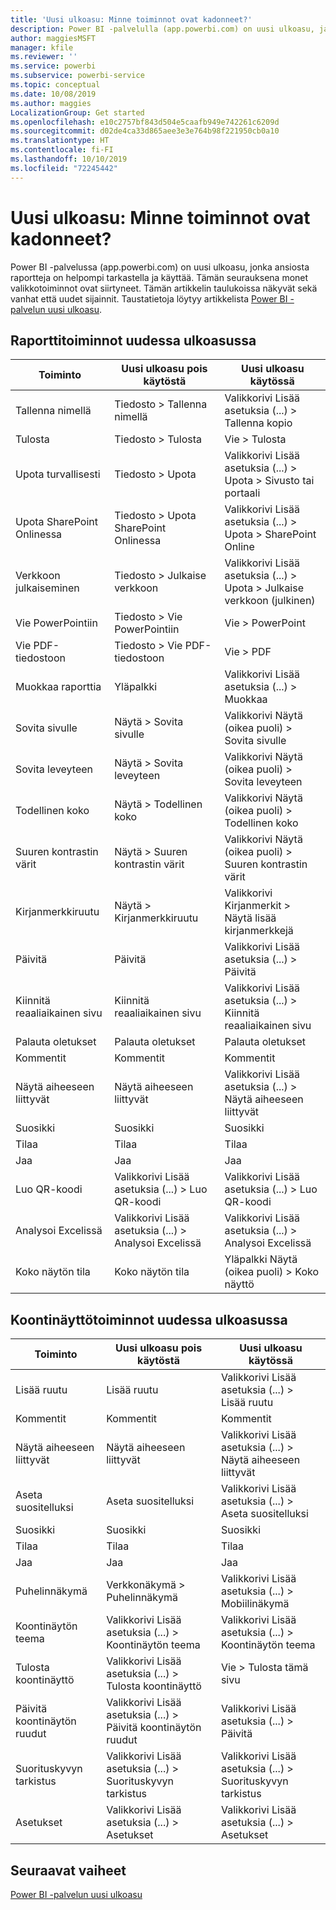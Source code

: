 ```yaml
---
title: 'Uusi ulkoasu: Minne toiminnot ovat kadonneet?'
description: Power BI -palvelulla (app.powerbi.com) on uusi ulkoasu, ja monet toiminnot ovat vaihtaneet paikkaa. Tässä artikkelissa on taulukoita, joissa näkyvät sekä vanhat että uudet sijainnit.
author: maggiesMSFT
manager: kfile
ms.reviewer: ''
ms.service: powerbi
ms.subservice: powerbi-service
ms.topic: conceptual
ms.date: 10/08/2019
ms.author: maggies
LocalizationGroup: Get started
ms.openlocfilehash: e10c2757bf843d504e5caafb949e742261c6209d
ms.sourcegitcommit: d02de4ca33d865aee3e3e764b98f221950cb0a10
ms.translationtype: HT
ms.contentlocale: fi-FI
ms.lasthandoff: 10/10/2019
ms.locfileid: "72245442"
---
```

# <a name="the-new-look-where-did-the-actions-go"></a>Uusi ulkoasu: Minne toiminnot ovat kadonneet?

Power BI -palvelussa (app.powerbi.com) on uusi ulkoasu, jonka ansiosta raportteja on helpompi tarkastella ja käyttää. Tämän seurauksena monet valikkotoiminnot ovat siirtyneet. Tämän artikkelin taulukoissa näkyvät sekä vanhat että uudet sijainnit. Taustatietoja löytyy artikkelista [Power BI -palvelun uusi ulkoasu](service-new-look.md).

## <a name="report-actions-in-the-new-look"></a>Raporttitoiminnot uudessa ulkoasussa

|Toiminto  |Uusi ulkoasu pois käytöstä  |Uusi ulkoasu käytössä  |
|---------|---------|---------|
| Tallenna nimellä | Tiedosto > Tallenna nimellä  | Valikkorivi Lisää asetuksia (...) > Tallenna kopio |
| Tulosta | Tiedosto > Tulosta | Vie > Tulosta |
| Upota turvallisesti | Tiedosto > Upota | Valikkorivi Lisää asetuksia (...) > Upota > Sivusto tai portaali |
| Upota SharePoint Onlinessa | Tiedosto > Upota SharePoint Onlinessa | Valikkorivi Lisää asetuksia (...) > Upota > SharePoint Online |
| Verkkoon julkaiseminen | Tiedosto > Julkaise verkkoon | Valikkorivi Lisää asetuksia (...) > Upota > Julkaise verkkoon (julkinen) |
| Vie PowerPointiin | Tiedosto > Vie PowerPointiin | Vie > PowerPoint |
| Vie PDF-tiedostoon | Tiedosto > Vie PDF-tiedostoon | Vie > PDF |
|Muokkaa raporttia  | Yläpalkki   | Valikkorivi Lisää asetuksia (...) > Muokkaa |
| Sovita sivulle | Näytä > Sovita sivulle | Valikkorivi Näytä (oikea puoli) > Sovita sivulle |
| Sovita leveyteen | Näytä > Sovita leveyteen | Valikkorivi Näytä (oikea puoli) > Sovita leveyteen |
| Todellinen koko | Näytä > Todellinen koko | Valikkorivi Näytä (oikea puoli) > Todellinen koko |
| Suuren kontrastin värit | Näytä > Suuren kontrastin värit | Valikkorivi Näytä (oikea puoli) > Suuren kontrastin värit |
| Kirjanmerkkiruutu | Näytä > Kirjanmerkkiruutu |  Valikkorivi Kirjanmerkit > Näytä lisää kirjanmerkkejä |
| Päivitä | Päivitä | Valikkorivi Lisää asetuksia (...) > Päivitä |
| Kiinnitä reaaliaikainen sivu | Kiinnitä reaaliaikainen sivu | Valikkorivi Lisää asetuksia (...) > Kiinnitä reaaliaikainen sivu |
| Palauta oletukset | Palauta oletukset | Palauta oletukset |
| Kommentit | Kommentit | Kommentit |
| Näytä aiheeseen liittyvät | Näytä aiheeseen liittyvät | Valikkorivi Lisää asetuksia (...) > Näytä aiheeseen liittyvät |
| Suosikki | Suosikki | Suosikki |
| Tilaa | Tilaa |Tilaa |
| Jaa | Jaa | Jaa |
| Luo QR-koodi | Valikkorivi Lisää asetuksia (...) > Luo QR-koodi | Valikkorivi Lisää asetuksia (...) > Luo QR-koodi |
| Analysoi Excelissä | Valikkorivi Lisää asetuksia (...) > Analysoi Excelissä | Valikkorivi Lisää asetuksia (...) > Analysoi Excelissä |
| Koko näytön tila | Koko näytön tila | Yläpalkki Näytä (oikea puoli) > Koko näyttö |

## <a name="dashboard-actions-in-the-new-look"></a>Koontinäyttötoiminnot uudessa ulkoasussa

|Toiminto  |Uusi ulkoasu pois käytöstä  |Uusi ulkoasu käytössä  |
|---------|---------|---------|
| Lisää ruutu | Lisää ruutu | Valikkorivi Lisää asetuksia (...) > Lisää ruutu |
| Kommentit | Kommentit | Kommentit |
| Näytä aiheeseen liittyvät | Näytä aiheeseen liittyvät | Valikkorivi Lisää asetuksia (...) > Näytä aiheeseen liittyvät |
| Aseta suositelluksi | Aseta suositelluksi| Valikkorivi Lisää asetuksia (...) > Aseta suositelluksi|
| Suosikki | Suosikki | Suosikki |
| Tilaa | Tilaa |Tilaa |
| Jaa | Jaa | Jaa |
| Puhelinnäkymä | Verkkonäkymä > Puhelinnäkymä | Valikkorivi Lisää asetuksia (...) > Mobiilinäkymä |
| Koontinäytön teema | Valikkorivi Lisää asetuksia (...) > Koontinäytön teema | Valikkorivi Lisää asetuksia (...) > Koontinäytön teema |
| Tulosta koontinäyttö | Valikkorivi Lisää asetuksia (...) > Tulosta koontinäyttö | Vie > Tulosta tämä sivu |
| Päivitä koontinäytön ruudut | Valikkorivi Lisää asetuksia (...) > Päivitä koontinäytön ruudut | Valikkorivi Lisää asetuksia (...) > Päivitä |
| Suorituskyvyn tarkistus | Valikkorivi Lisää asetuksia (...) > Suorituskyvyn tarkistus | Valikkorivi Lisää asetuksia (...) > Suorituskyvyn tarkistus |
| Asetukset | Valikkorivi Lisää asetuksia (...) > Asetukset | Valikkorivi Lisää asetuksia (...) > Asetukset |

## <a name="next-steps"></a>Seuraavat vaiheet

[Power BI -palvelun uusi ulkoasu](service-new-look.md)
